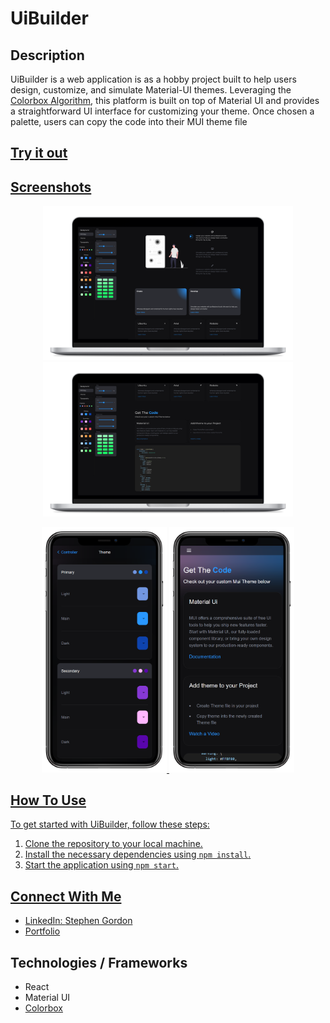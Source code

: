 <!DOCTYPE html>
<html>

<body>
<h1>UiBuilder</h1>

<h2>Description</h2>
<p>
UiBuilder is a web application is as a hobby project built to help users design, customize, and simulate Material-UI themes. Leveraging the <a href="https://kvyn.medium.com/introducing-the-new-colorbox-e0109c021729">Colorbox Algorithm</a>, this platform is built on top of Material UI and provides a straightforward UI interface for customizing your theme. Once chosen a palette, users can copy the code into their MUI theme file 
</p>
<h2><a href="https://colors.stephengordon.ie/">Try it out</h2>


<h2>Screenshots</h2>
<p align="center">
  <img src="./src/assets/colors.png" width="400" />
  <img src="./src/assets/colors2.png" width="400" />
</p>

<p align="center">
  <img src="./src/assets/colorsphone1.png" width="200" />
  <img src="./src/assets/colorsphone2.png" width="200" />
</p>





## How To Use

<p>To get started with UiBuilder, follow these steps:</p>

<ol>
	<li>Clone the repository to your local machine.</li>
	<li>Install the necessary dependencies using <code>npm install</code>.</li>
	<li>Start the application using <code>npm start</code>.</li>
</ol>

## Connect With Me

- LinkedIn: [Stephen Gordon](https://www.linkedin.com/in/ste-gordon/)
- [Portfolio](https://www.stephengordon.ie)

## Technologies / Frameworks
- React
- Material UI 
- [Colorbox](https://kvyn.medium.com/introducing-the-new-colorbox-e0109c021729)

</body>
</html>